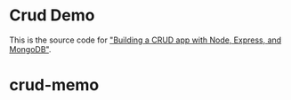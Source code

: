 # Crud Demo 

This is the source code for ["Building a CRUD app with Node, Express, and MongoDB"](https://zellwk.com/blog/crud-express-mongodb). 
# crud-memo
